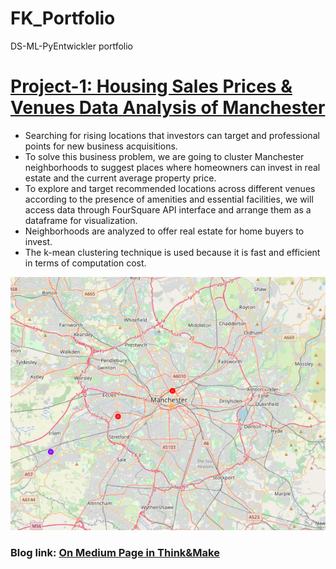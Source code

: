 # FK_Portfolio
DS-ML-PyEntwickler portfolio

# [Project-1: Housing Sales Prices & Venues Data Analysis of Manchester](https://github.com/fk-pixel/Capstone-Projekt-fk-pixel/blob/master/Manchester%20Sale%20of%20House%20Suitable%20Place%20.ipynb)
-  Searching for rising locations that investors can target and professional points for new business acquisitions.
- To solve this business problem, we are going to cluster Manchester neighborhoods to suggest places where homeowners can invest in real estate and the current average property price.
- To explore and target recommended locations across different venues according to the presence of amenities and essential facilities, we will access data through FourSquare API interface and arrange them as a dataframe for visualization.
- Neighborhoods are analyzed to offer real estate for home buyers to invest.
- The k-mean clustering technique is used because it is fast and efficient in terms of computation cost.

![](/images/manchester_knn_project.png)
### Blog link: [On Medium Page in Think&Make](https://medium.com/think-make/housing-sales-prices-venues-data-analysis-of-manchester-95f07228a7dc) 
